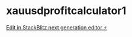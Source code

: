 # xauusdprofitcalculator1

[Edit in StackBlitz next generation editor ⚡️](https://stackblitz.com/~/github.com/umair1014/xauusdprofitcalculator1)